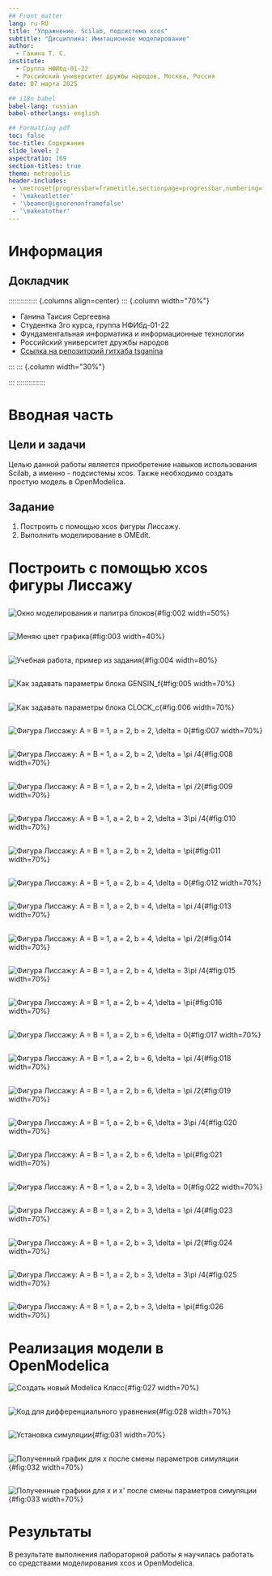 ```yaml
---
## Front matter
lang: ru-RU
title: "Упражнение. Scilab, подсистема xcos"
subtitle: "Дисциплина: Имитационное моделирование"
author:
  - Ганина Т. С.
institute:
  - Группа НФИбд-01-22
  - Российский университет дружбы народов, Москва, Россия
date: 07 марта 2025

## i18n babel
babel-lang: russian
babel-otherlangs: english

## Formatting pdf
toc: false
toc-title: Содержание
slide_level: 2
aspectratio: 169
section-titles: true
theme: metropolis
header-includes:
 - \metroset{progressbar=frametitle,sectionpage=progressbar,numbering=fraction}
 - '\makeatletter'
 - '\beamer@ignorenonframefalse'
 - '\makeatother'
---
```


# Информация

## Докладчик

:::::::::::::: {.columns align=center}
::: {.column width="70%"}

  * Ганина Таисия Сергеевна
  * Студентка 3го курса, группа НФИбд-01-22
  * Фундаментальная информатика и информационные технологии
  * Российский университет дружбы народов
  * [Ссылка на репозиторий гитхаба tsganina](https://github.com/tsganina/study_2024-2025_simmod)

:::
::: {.column width="30%"}

:::
::::::::::::::

# Вводная часть

## Цели и задачи

Целью данной работы является приобретение навыков использования  Scilab, а именно - подсистемы xcos. Также необходимо создать простую модель в OpenModelica.

## Задание

1. Построить с помощью xcos фигуры Лиссажу.
2. Выполнить моделирование в OMEdit.

# Построить с помощью xcos фигуры Лиссажу

##

![Окно моделирования и палитра блоков](image/2.png){#fig:002 width=50%}

##

![Меняю цвет графика](image/19.png){#fig:003 width=40%}

##

![Учебная работа, пример из задания](image/4.png){#fig:004 width=80%}

##

![Как задавать параметры блока GENSIN_f](image/26.png){#fig:005 width=70%}

##

![Как задавать параметры блока CLOCK_c](image/28.png){#fig:006 width=70%}

##

![Фигура Лиссажу: $A = B = 1, a = 2, b = 2, \delta = 0$](image/5.png){#fig:007 width=70%}

##

![Фигура Лиссажу: $A = B = 1, a = 2, b = 2, \delta = \pi /4$](image/6.png){#fig:008 width=70%}

##

![Фигура Лиссажу: $A = B = 1, a = 2, b = 2, \delta = \pi /2$](image/7.png){#fig:009 width=70%}

##

![Фигура Лиссажу: $A = B = 1, a = 2, b = 2, \delta = 3\pi /4$](image/8.png){#fig:010 width=70%}

##

![Фигура Лиссажу: $A = B = 1, a = 2, b = 2, \delta = \pi$](image/9.png){#fig:011 width=70%}

##

![Фигура Лиссажу: $A = B = 1, a = 2, b = 4, \delta = 0$](image/10.png){#fig:012 width=70%}

##

![Фигура Лиссажу: $A = B = 1, a = 2, b = 4, \delta = \pi /4$](image/11.png){#fig:013 width=70%}

##

![Фигура Лиссажу: $A = B = 1, a = 2, b = 4, \delta = \pi /2$](image/12.png){#fig:014 width=70%}

##

![Фигура Лиссажу: $A = B = 1, a = 2, b = 4, \delta = 3\pi /4$](image/13.png){#fig:015 width=70%}

##

![Фигура Лиссажу: $A = B = 1, a = 2, b = 4, \delta = \pi$](image/14.png){#fig:016 width=70%}

##

![Фигура Лиссажу: $A = B = 1, a = 2, b = 6, \delta = 0$](image/15.png){#fig:017 width=70%}

##

![Фигура Лиссажу: $A = B = 1, a = 2, b = 6, \delta = \pi /4$](image/16.png){#fig:018 width=70%}

##

![Фигура Лиссажу: $A = B = 1, a = 2, b = 6, \delta = \pi /2$](image/17.png){#fig:019 width=70%}

##

![Фигура Лиссажу: $A = B = 1, a = 2, b = 6, \delta = 3\pi /4$](image/18.png){#fig:020 width=70%}

##

![Фигура Лиссажу: $A = B = 1, a = 2, b = 6, \delta = \pi$](image/20.png){#fig:021 width=70%}

##

![Фигура Лиссажу: $A = B = 1, a = 2, b = 3, \delta = 0$](image/21.png){#fig:022 width=70%}

##

![Фигура Лиссажу: $A = B = 1, a = 2, b = 3, \delta = \pi /4$](image/22.png){#fig:023 width=70%}

##

![Фигура Лиссажу: $A = B = 1, a = 2, b = 3, \delta = \pi /2$](image/23.png){#fig:024 width=70%}

##

![Фигура Лиссажу: $A = B = 1, a = 2, b = 3, \delta = 3\pi /4$](image/24.png){#fig:025 width=70%}

##

![Фигура Лиссажу: $A = B = 1, a = 2, b = 3, \delta = \pi$](image/25.png){#fig:026 width=70%}

# Реализация модели в OpenModelica

![Создать новый Modelica Класс](image/29.png){#fig:027 width=70%}

##

![Код для дифференциального уравнения](image/31.png){#fig:028 width=70%}

##

![Установка симуляции](image/34.png){#fig:031 width=70%}

##

![Полученный график для x после смены параметров симуляции](image/35.png){#fig:032 width=70%}

##

![Полученные графики для x и x' после смены параметров симуляции](image/36.png){#fig:033 width=70%}

# Результаты

В результате выполнения лабораторной работы я научилась работать со средствами моделирования xcos и OpenModelica.
